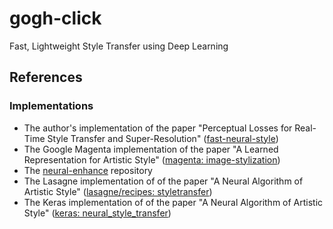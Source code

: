 # gogh-click
Fast, Lightweight Style Transfer using Deep Learning

## References

### Implementations

  * The author's implementation of the paper "Perceptual Losses for Real-Time Style Transfer and Super-Resolution" ([fast-neural-style](https://github.com/jcjohnson/fast-neural-style))
  * The Google Magenta implementation of the paper "A Learned Representation for Artistic Style" ([magenta: image-stylization](https://github.com/tensorflow/magenta/tree/master/magenta/models/image_stylization))
  * The [neural-enhance](https://github.com/alexjc/neural-enhance) repository
  * The Lasagne implementation of of the paper "A Neural Algorithm of Artistic Style" ([lasagne/recipes: styletransfer](https://github.com/Lasagne/Recipes/blob/master/examples/styletransfer/Art%20Style%20Transfer.ipynb))
  * The Keras implementation of of the paper "A Neural Algorithm of Artistic Style" ([keras: neural_style_transfer](https://github.com/fchollet/keras/blob/master/examples/neural_style_transfer.py))